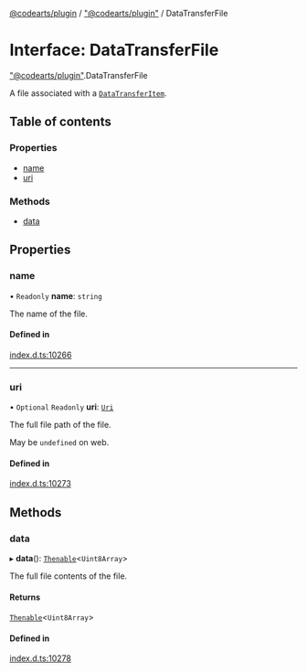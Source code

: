 [@codearts/plugin](../README.md) / ["@codearts/plugin"](../modules/_codearts_plugin_.md) / DataTransferFile

# Interface: DataTransferFile

["@codearts/plugin"](../modules/_codearts_plugin_.md).DataTransferFile

A file associated with a [`DataTransferItem`](../classes/codearts_plugin_.DataTransferItem.md).

## Table of contents

### Properties

- [name](codearts_plugin_.DataTransferFile.md#name)
- [uri](codearts_plugin_.DataTransferFile.md#uri)

### Methods

- [data](codearts_plugin_.DataTransferFile.md#data)

## Properties

### name

• `Readonly` **name**: `string`

The name of the file.

#### Defined in

[index.d.ts:10266](https://github.com/huaweicloud/cloudide-plugin-api/blob/5055bbd/index.d.ts#L10266)

___

### uri

• `Optional` `Readonly` **uri**: [`Uri`](../classes/codearts_plugin_.Uri.md)

The full file path of the file.

May be `undefined` on web.

#### Defined in

[index.d.ts:10273](https://github.com/huaweicloud/cloudide-plugin-api/blob/5055bbd/index.d.ts#L10273)

## Methods

### data

▸ **data**(): [`Thenable`](Thenable.md)<`Uint8Array`\>

The full file contents of the file.

#### Returns

[`Thenable`](Thenable.md)<`Uint8Array`\>

#### Defined in

[index.d.ts:10278](https://github.com/huaweicloud/cloudide-plugin-api/blob/5055bbd/index.d.ts#L10278)
